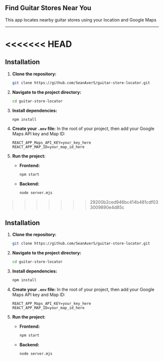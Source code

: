 ## Find Guitar Stores Near You 

This app locates nearby guitar stores using your location and Google Maps 

---
<<<<<<< HEAD
=======

## Installation
1.  **Clone the repository:**
    ```bash
    git clone https://github.com/SeanAverS/guitar-store-locator.git
    ```
2.  **Navigate to the project directory:**
    ```bash
    cd guitar-store-locator
    ```
3.  **Install dependencies:**
    ```bash
    npm install
    ```
4.  **Create your `.env` file:**
    In the root of your project, then add your Google Maps API key and Map ID:

    ```
    REACT_APP_Maps_API_KEY=your_key_here
    REACT_APP_MAP_ID=your_map_id_here
    ```
5.  **Run the project:**
    * **Frontend:**
        ```bash
        npm start
        ```
    * **Backend:**
        ```bash
        node server.mjs
        ```
>>>>>>> 29200b2ced946bc414b481cdf033009890e4d85c

## Installation
1.  **Clone the repository:**
    ```bash
    git clone https://github.com/SeanAverS/guitar-store-locator.git
    ```
2.  **Navigate to the project directory:**
    ```bash
    cd guitar-store-locator
    ```
3.  **Install dependencies:**
    ```bash
    npm install
    ```
4.  **Create your `.env` file:**
    In the root of your project, then add your Google Maps API key and Map ID:

    ```
    REACT_APP_Maps_API_KEY=your_key_here
    REACT_APP_MAP_ID=your_map_id_here
    ```
5.  **Run the project:**
    * **Frontend:**
        ```bash
        npm start
        ```
    * **Backend:**
        ```bash
        node server.mjs
        ```